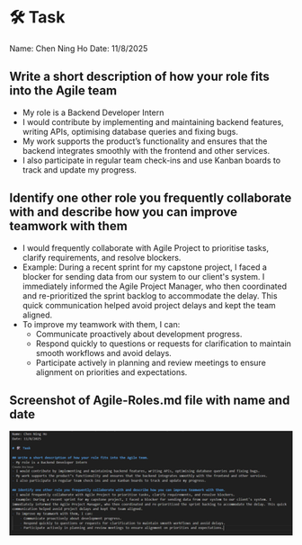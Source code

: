 # 🛠️ Task

Name: Chen Ning Ho
Date: 11/8/2025

## Write a short description of how your role fits into the Agile team

- My role is a Backend Developer Intern
- I would contribute by implementing and maintaining backend features, writing APIs, optimising database queries and fixing bugs.
- My work supports the product’s functionality and ensures that the backend integrates smoothly with the frontend and other services.
- I also participate in regular team check-ins and use Kanban boards to track and update my progress.

## Identify one other role you frequently collaborate with and describe how you can improve teamwork with them

- I would frequently collaborate with Agile Project to prioritise tasks, clarify requirements, and resolve blockers.
- Example: During a recent sprint for my capstone project, I faced a blocker for sending data from our system to our client's system. I immediately informed the Agile Project Manager, who then coordinated and re-prioritized the sprint backlog to accommodate the delay. This quick communication helped avoid project delays and kept the team aligned.
- To improve my teamwork with them, I can:
  - Communicate proactively about development progress.
  - Respond quickly to questions or requests for clarification to maintain smooth workflows and avoid delays.
  - Participate actively in planning and review meetings to ensure alignment on priorities and expectations.

## Screenshot of Agile-Roles.md file with name and date

![Screenshot of my Agile-Roles.md](images/agile_role_md.png)
